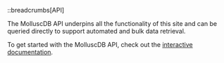 <!--
Content to display at /help/api
-->

::breadcrumbs[API]

The MolluscDB API underpins all the functionality of this site and can be queried directly to support automated and bulk data retrieval.

To get started with the MolluscDB API, check out the [interactive documentation](https://molluscdb.genomehubs.org/api-docs/ "external:").
